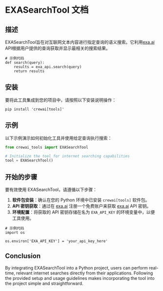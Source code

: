 # EXASearchTool 文档

## 描述

EXASearchTool旨在对互联网文本内容进行指定查询的语义搜索。它利用[exa.ai](https://exa.ai/) API根据用户提供的查询获取并显示最相关的搜索结果。

```
# 示例代码
def search(query):
    results = exa_api.search(query)
    return results
```

## 安装

要将此工具集成到您的项目中，请按照以下安装说明操作：

```shell
pip install 'crewai[tools]'
```

## 示例

以下示例演示如何初始化工具并使用给定查询执行搜索：

```python
from crewai_tools import EXASearchTool

# Initialize the tool for internet searching capabilities
tool = EXASearchTool()
```

## 开始的步骤

要有效使用 EXASearchTool，请遵循以下步骤：

1. **软件包安装**：确认在您的 Python 环境中已安装 `crewai[tools]` 软件包。
2. **API 密钥获取**：通过在 [exa.ai](https://exa.ai/) 注册一个免费账户来获取 [exa.ai](https://exa.ai/) API 密钥。
3. **环境配置**：将获取的 API 密钥存储在名为 `EXA_API_KEY` 的环境变量中，以便工具使用。

```
# 示例代码
import os

os.environ['EXA_API_KEY'] = 'your_api_key_here'
```

## Conclusion

By integrating EXASearchTool into a Python project, users can perform real-time, relevant internet searches directly from their applications. Following the provided setup and usage guidelines makes incorporating the tool into the project simple and straightforward.